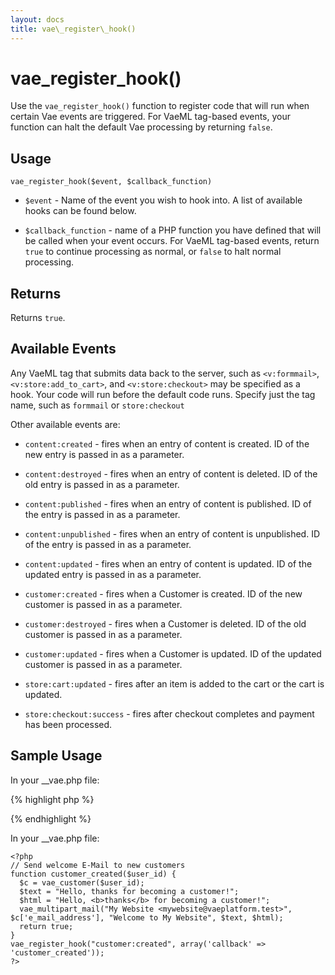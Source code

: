 ```yaml
---
layout: docs
title: vae\_register\_hook()
---
```


# vae\_register\_hook()

Use the `vae_register_hook()` function to register code that will run
when certain Vae events are triggered. For VaeML tag-based events, your
function can halt the default Vae processing by returning `false`.

## Usage

`vae_register_hook($event, $callback_function)`

-   `$event` - Name of the event you wish to hook into. A list of
    available hooks can be found below.

-   `$callback_function` - name of a PHP function you have defined that
    will be called when your event occurs. For VaeML tag-based events,
    return `true` to continue processing as normal, or `false` to halt
    normal processing.

## Returns

Returns `true`.

## Available Events

Any VaeML tag that submits data back to the server, such as
`<v:formmail>`, `<v:store:add_to_cart>`, and `<v:store:checkout>` may be
specified as a hook. Your code will run before the default code runs.
Specify just the tag name, such as `formmail` or `store:checkout`

Other available events are:

-   `content:created` - fires when an entry of content is created. ID of
    the new entry is passed in as a parameter.

-   `content:destroyed` - fires when an entry of content is deleted. ID
    of the old entry is passed in as a parameter.

-   `content:published` - fires when an entry of content is published.
    ID of the entry is passed in as a parameter.

-   `content:unpublished` - fires when an entry of content
    is unpublished. ID of the entry is passed in as a parameter.

-   `content:updated` - fires when an entry of content is updated. ID of
    the updated entry is passed in as a parameter.

-   `customer:created` - fires when a Customer is created. ID of the new
    customer is passed in as a parameter.

-   `customer:destroyed` - fires when a Customer is deleted. ID of the
    old customer is passed in as a parameter.

-   `customer:updated` - fires when a Customer is updated. ID of the
    updated customer is passed in as a parameter.

-   `store:cart:updated` - fires after an item is added to the cart or
    the cart is updated.

-   `store:checkout:success` - fires after checkout completes and
    payment has been processed.

## Sample Usage

In your \_\_vae.php file:

{% highlight php %}
<?php
// Make sure that we are available on the requested day
function check_add() {
  if (!available($_REQUEST['id'], $_REQUEST['notes'], true)) {
    vae_flash("Sorry, we are not available for those dates.  Please try different dates.", 'err');
    return false;
  }
  return true;
}
vae_register_hook("store:add_to_cart", 'check_add'); 
?>
{% endhighlight %}

In your \_\_vae.php file:

    <?php
    // Send welcome E-Mail to new customers
    function customer_created($user_id) {
      $c = vae_customer($user_id);
      $text = "Hello, thanks for becoming a customer!";
      $html = "Hello, <b>thanks</b> for becoming a customer!";
      vae_multipart_mail("My Website <mywebsite@vaeplatform.test>", $c['e_mail_address'], "Welcome to My Website", $text, $html);
      return true;
    }
    vae_register_hook("customer:created", array('callback' => 'customer_created'));
    ?>
